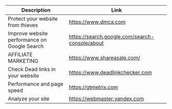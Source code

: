 | Description   | Link          |
| ------------- | ------------- |
| Protect your website from thieves | https://www.dmca.com  |
| Improve website performance on Google Search | https://search.google.com/search-console/about |
| AFFILIATE MARKETING | https://www.shareasale.com/|
| Check Dead links in your website | https://www.deadlinkchecker.com |
| Performance and page speed | https://gtmetrix.com |
| Analyze your site | https://webmaster.yandex.com|


